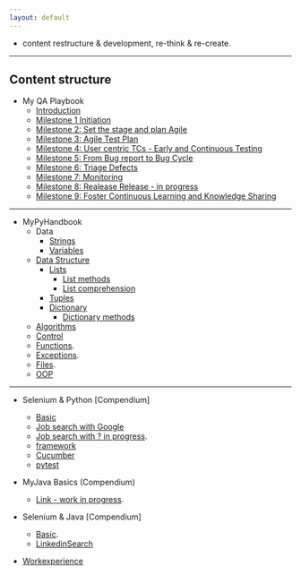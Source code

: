 ```yaml
---
layout: default
---
```


- content restructure & development, re-think & re-create.

* * *

## Content structure

- My QA Playbook
  - [Introduction](./playbook/qa_playbook.html)
  - [Milestone 1 Initiation](./playbook/01.html)
  - [Milestone 2: Set the stage and plan Agile](./playbook/02.html)
  - [Milestone 3: Agile Test Plan](./playbook/0.html)
  - [Milestone 4: User centric TCs - Early and Continuous Testing](./playbook/0.html)
  - [Milestone 5: From Bug report to Bug Cycle](./playbook/0.html)
  - [Milestone 6: Triage Defects](./playbook/0.html)
  - [Milestone 7: Monitoring](./playbook/07.html)
  - [Milestone 8: Realease Release - in progress](./playbook/0.html)
  - [Milestone 9: Foster Continuous Learning and Knowledge Sharing](./another-page.html)

---

- MyPyHandbook
  - Data
    - [Strings](./python/strings.html)
    - [Variables](./python/variables.html)
  - [Data Structure](./python/datastructure.html)
    - [Lists](./python/lists.html) 
      - [List methods](./python/listmethods.html)
      - [List comprehension](./python/listComprehension.html)
    - [Tuples](./python/tuples.html) 
    - [Dictionary](./python/dictionary.html) 
      - [Dictionary methods](./python/dictionarymethods.html)
  - [Algorithms](./python/algorithms.html)
  - [Control](./python/control.html)
  - [Functions](./python/function.html).
  - [Exceptions](./python/exceptions.html).
  - [Files](./python/files.html).
  - [OOP](./python/oop.html)
  
---

- Selenium & Python [Compendium]
  - [Basic](./selenium_python/selenium_py.html)
  - [Job search with Google](./selenium_python/googlesearch.html)
  - [Job search with ? in progress](./another-page.html).
  - [framework](./selenium_python/framework.html)
  - [Cucumber](./selenium_python/cucumber.html)
  - [pytest](./selenium_python/pytest.html)
  
- MyJava Basics (Compendium)
  - [Link - work in progress](./another-page.html).

- Selenium & Java [Compendium]
  - [Basic](./selenium_java/selenium_java_basics.html).
  - [LinkedinSearch](./selenium_java/linkedinSearch.html)

- [Workexperience](https://sciustechnologia.github.io/)
